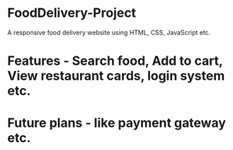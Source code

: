 # FoodDelivery-Project
A responsive food delivery website using HTML, CSS, JavaScript etc.
# Features - Search food, Add to cart, View restaurant cards, login system etc.
# Future plans - like payment gateway etc.
